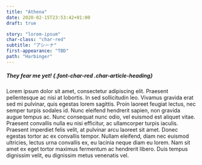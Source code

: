 ```yaml
---
title: "Athena"
date: 2020-02-15T23:53:42+01:00
draft: true

story: "lorem-ipsum"
char-class: "char-red"
subtitle: "アシーナ"
first-appearance: "TBD"
path: "Harbinger"
---
```


##### They fear me yet! {.font-char-red .char-article-heading}

Lorem ipsum dolor sit amet, consectetur adipiscing elit. Praesent pellentesque ac nisi at lobortis. In sed sollicitudin leo. Vivamus gravida erat sed mi pulvinar, quis egestas lorem sagittis. Proin laoreet feugiat lectus, nec semper turpis sodales id. Nunc eleifend hendrerit sapien, non gravida augue tempus ac. Nunc consequat nunc odio, vel euismod est aliquet vitae. Praesent convallis nulla eu nisi efficitur, ac ullamcorper turpis iaculis. Praesent imperdiet felis velit, at pulvinar arcu laoreet sit amet. Donec egestas tortor ac ex convallis tempor. Nullam eleifend, diam nec euismod ultricies, lectus urna convallis ex, eu lacinia neque diam eu lorem. Nam sit amet ex eget tortor maximus fermentum ac hendrerit libero. Duis tempus dignissim velit, eu dignissim metus venenatis vel.
